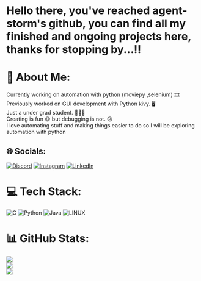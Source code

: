 # Hello there, you've reached agent-storm's github, you can find all my finished and ongoing projects here, thanks for stopping by...!!
# 💫 About Me:
Currently working on automation with python (moviepy  ,selenium) 🎞️<br>Previously worked on GUI development with Python kivy. 🖥️<br>Just a under grad student. 🧑🏻‍🎓<br>Creating is fun 😃 but debugging is not. 😐<br>I love automating stuff and making things easier to do so I will be exploring automation with python<br>


## 🌐 Socials:
[![Discord](https://img.shields.io/badge/Discord-%237289DA.svg?logo=discord&logoColor=white)](https://discord.gg/#5207) [![Instagram](https://img.shields.io/badge/Instagram-%23E4405F.svg?logo=Instagram&logoColor=white)](https://instagram.com/srinith_10) [![LinkedIn](https://img.shields.io/badge/LinkedIn-%230077B5.svg?logo=linkedin&logoColor=white)](https://linkedin.com/in/https://www.linkedin.com/in/gujarathi-sai-srinith-3035a5242/) 

# 💻 Tech Stack:
![C](https://img.shields.io/badge/c-%2300599C.svg?style=for-the-badge&logo=c&logoColor=white) ![Python](https://img.shields.io/badge/python-3670A0?style=for-the-badge&logo=python&logoColor=ffdd54) ![Java](https://img.shields.io/badge/java-%23ED8B00.svg?style=for-the-badge&logo=java&logoColor=white) ![LINUX](https://img.shields.io/badge/Linux-FCC624?style=for-the-badge&logo=linux&logoColor=black)
# 📊 GitHub Stats:
![](https://github-readme-stats.vercel.app/api?username=agent-storm&theme=material-palenight&hide_border=false&include_all_commits=true&count_private=false)<br/>
![](https://github-readme-streak-stats.herokuapp.com/?user=agent-storm&theme=material-palenight&hide_border=false)<br/>
![](https://github-readme-stats.vercel.app/api/top-langs/?username=agent-storm&theme=material-palenight&hide_border=false&include_all_commits=true&count_private=false&layout=compact)


<!--
**agent-storm/agent-storm** is a ✨ _special_ ✨ repository because its `README.md` (this file) appears on your GitHub profile.

Here are some ideas to get you started:

- 🔭 I’m currently working on ...
- 🌱 I’m currently learning ...
- 👯 I’m looking to collaborate on ...
- 🤔 I’m looking for help with ...
- 💬 Ask me about ...
- 📫 How to reach me: ...
- 😄 Pronouns: ...
- ⚡ Fun fact: ...
-->
